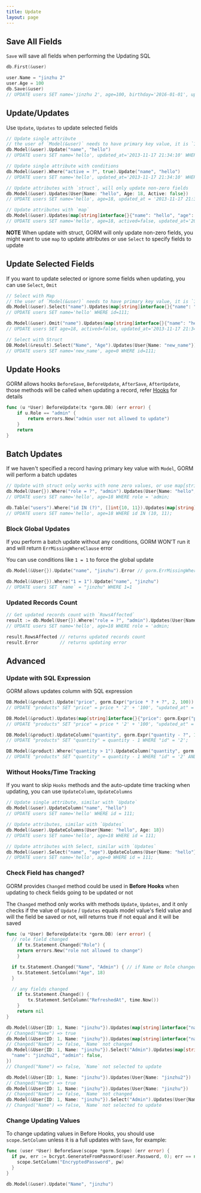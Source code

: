 ```yaml
---
title: Update
layout: page
---
```


## Save All Fields

`Save` will save all fields when performing the Updating SQL

```go
db.First(&user)

user.Name = "jinzhu 2"
user.Age = 100
db.Save(&user)
// UPDATE users SET name='jinzhu 2', age=100, birthday='2016-01-01', updated_at = '2013-11-17 21:34:10' WHERE id=111;
```

## Update/Updates

Use `Update`, `Updates` to update selected fields

```go
// Update single attribute
// the user of `Model(&user)` needs to have primary key value, it is `111` in this example
db.Model(&user).Update("name", "hello")
// UPDATE users SET name='hello', updated_at='2013-11-17 21:34:10' WHERE id=111;

// Update single attribute with conditions
db.Model(&user).Where("active = ?", true).Update("name", "hello")
// UPDATE users SET name='hello', updated_at='2013-11-17 21:34:10' WHERE id=111 AND active=true;

// Update attributes with `struct`, will only update non-zero fields
db.Model(&user).Updates(User{Name: "hello", Age: 18, Active: false})
// UPDATE users SET name='hello', age=18, updated_at = '2013-11-17 21:34:10' WHERE id = 111;

// Update attributes with `map`
db.Model(&user).Updates(map[string]interface{}{"name": "hello", "age": 18, "actived": false})
// UPDATE users SET name='hello', age=18, actived=false, updated_at='2013-11-17 21:34:10' WHERE id=111;
```

**NOTE** When update with struct, GORM will only update non-zero fields, you might want to use `map` to update attributes or use `Select` to specify fields to update

## Update Selected Fields

If you want to update selected or ignore some fields when updating, you can use `Select`, `Omit`

```go
// Select with Map
// the user of `Model(&user)` needs to have primary key value, it is `111` in this example
db.Model(&user).Select("name").Updates(map[string]interface{}{"name": "hello", "age": 18, "actived": false})
// UPDATE users SET name='hello' WHERE id=111;

db.Model(&user).Omit("name").Updates(map[string]interface{}{"name": "hello", "age": 18, "actived": false})
// UPDATE users SET age=18, actived=false, updated_at='2013-11-17 21:34:10' WHERE id=111;

// Select with Struct
DB.Model(&result).Select("Name", "Age").Updates(User{Name: "new_name"})
// UPDATE users SET name='new_name', age=0 WHERE id=111;
```

## Update Hooks

GORM allows hooks `BeforeSave`, `BeforeUpdate`, `AfterSave`, `AfterUpdate`, those methods will be called when updating a record, refer [Hooks](hooks.html) for details

```go
func (u *User) BeforeUpdate(tx *gorm.DB) (err error) {
	if u.Role == "admin" {
		return errors.New("admin user not allowed to update")
	}
	return
}
```

## Batch Updates

If we haven't specified a record having primary key value with `Model`, GORM will perform a batch updates

```go
// Update with struct only works with none zero values, or use map[string]interface{}
db.Model(User{}).Where("role = ?", "admin").Updates(User{Name: "hello", Age: 18})
// UPDATE users SET name='hello', age=18 WHERE role = 'admin;

db.Table("users").Where("id IN (?)", []int{10, 11}).Updates(map[string]interface{}{"name": "hello", "age": 18})
// UPDATE users SET name='hello', age=18 WHERE id IN (10, 11);
```

### Block Global Updates

If you perform a batch update without any conditions, GORM WON'T run it and will return `ErrMissingWhereClause` error

You can use conditions like `1 = 1` to force the global update

```go
db.Model(&User{}).Update("name", "jinzhu").Error // gorm.ErrMissingWhereClause

db.Model(&User{}).Where("1 = 1").Update("name", "jinzhu")
// UPDATE users SET `name` = "jinzhu" WHERE 1=1
```

### Updated Records Count

```go
// Get updated records count with `RowsAffected`
result := db.Model(User{}).Where("role = ?", "admin").Updates(User{Name: "hello", Age: 18})
// UPDATE users SET name='hello', age=18 WHERE role = 'admin;

result.RowsAffected // returns updated records count
result.Error        // returns updating error
```

## Advanced

### Update with SQL Expression

GORM allows updates column with SQL expression

```go
DB.Model(&product).Update("price", gorm.Expr("price * ? + ?", 2, 100))
// UPDATE "products" SET "price" = price * '2' + '100', "updated_at" = '2013-11-17 21:34:10' WHERE "id" = '2';

DB.Model(&product).Updates(map[string]interface{}{"price": gorm.Expr("price * ? + ?", 2, 100)})
// UPDATE "products" SET "price" = price * '2' + '100', "updated_at" = '2013-11-17 21:34:10' WHERE "id" = '2';

DB.Model(&product).UpdateColumn("quantity", gorm.Expr("quantity - ?", 1))
// UPDATE "products" SET "quantity" = quantity - 1 WHERE "id" = '2';

DB.Model(&product).Where("quantity > 1").UpdateColumn("quantity", gorm.Expr("quantity - ?", 1))
// UPDATE "products" SET "quantity" = quantity - 1 WHERE "id" = '2' AND quantity > 1;
```

### Without Hooks/Time Tracking

If you want to skip `Hooks` methods and the auto-update time tracking when updating, you can use `UpdateColumn`, `UpdateColumns`

```go
// Update single attribute, similar with `Update`
db.Model(&user).UpdateColumn("name", "hello")
// UPDATE users SET name='hello' WHERE id = 111;

// Update attributes, similar with `Updates`
db.Model(&user).UpdateColumns(User{Name: "hello", Age: 18})
// UPDATE users SET name='hello', age=18 WHERE id = 111;

// Update attributes with Select, similar with `Updates`
db.Model(&user).Select("name", "age").UpdateColumns(User{Name: "hello"})
// UPDATE users SET name='hello', age=0 WHERE id = 111;
```

### Check Field has changed?

GORM provides `Changed` method could be used in **Before Hooks** when updating to check fields going to be updated or not

The `Changed` method only works with methods `Update`, `Updates`, and it only checks if the value of `Update` / `Updates` equals model value's field value and will the field be saved or not, will returns true if not equal and it will be saved

```go
func (u *User) BeforeUpdate(tx *gorm.DB) (err error) {
  // role field changed
	if tx.Statement.Changed("Role") {
    return errors.New("role not allowed to change")
	}

  if tx.Statement.Changed("Name", "Admin") { // if Name or Role changed
    tx.Statement.SetColumn("Age", 18)
  }

  // any fields changed
	if tx.Statement.Changed() {
		tx.Statement.SetColumn("RefreshedAt", time.Now())
	}
	return nil
}

db.Model(&User{ID: 1, Name: "jinzhu"}).Updates(map[string]interface{"name": "jinzhu2"})
// Changed("Name") => true
db.Model(&User{ID: 1, Name: "jinzhu"}).Updates(map[string]interface{"name": "jinzhu"})
// Changed("Name") => false, `Name` not changed
db.Model(&User{ID: 1, Name: "jinzhu"}).Select("Admin").Updates(map[string]interface{
  "name": "jinzhu2", "admin": false,
})
// Changed("Name") => false, `Name` not selected to update

db.Model(&User{ID: 1, Name: "jinzhu"}).Updates(User{Name: "jinzhu2"})
// Changed("Name") => true
db.Model(&User{ID: 1, Name: "jinzhu"}).Updates(User{Name: "jinzhu"})
// Changed("Name") => false, `Name` not changed
db.Model(&User{ID: 1, Name: "jinzhu"}).Select("Admin").Updates(User{Name: "jinzhu2"})
// Changed("Name") => false, `Name` not selected to update
```

### Change Updating Values

To change updating values in Before Hooks, you should use `scope.SetColumn` unless it is a full updates with `Save`, for example:

```go
func (user *User) BeforeSave(scope *gorm.Scope) (err error) {
  if pw, err := bcrypt.GenerateFromPassword(user.Password, 0); err == nil {
    scope.SetColumn("EncryptedPassword", pw)
  }
}

db.Model(&user).Update("Name", "jinzhu")
```
